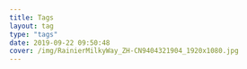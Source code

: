 ```yaml
---
title: Tags
layout: tag
type: "tags"
date: 2019-09-22 09:50:48
cover: /img/RainierMilkyWay_ZH-CN9404321904_1920x1080.jpg
---
```


